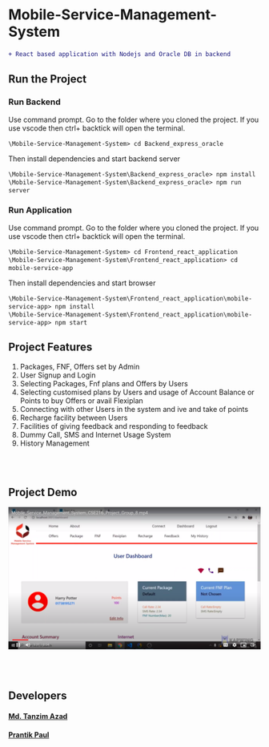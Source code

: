 # Mobile-Service-Management-System

```diff
+ React based application with Nodejs and Oracle DB in backend
```

## **Run the Project**

### **Run Backend**

Use command prompt. Go to the folder where you cloned the project.
If you use vscode then ctrl+ backtick will open the terminal.

```
\Mobile-Service-Management-System> cd Backend_express_oracle

```

Then install dependencies and start backend server

```
\Mobile-Service-Management-System\Backend_express_oracle> npm install
\Mobile-Service-Management-System\Backend_express_oracle> npm run server

```

### **Run Application**

Use command prompt. Go to the folder where you cloned the project.
If you use vscode then ctrl+ backtick will open the terminal.

```
\Mobile-Service-Management-System> cd Frontend_react_application
\Mobile-Service-Management-System\Frontend_react_application> cd mobile-service-app

```

Then install dependencies and start browser

```
\Mobile-Service-Management-System\Frontend_react_application\mobile-service-app> npm install
\Mobile-Service-Management-System\Frontend_react_application\mobile-service-app> npm start

```

## **Project Features**

1. Packages, FNF, Offers set by Admin
2. User Signup and Login
3. Selecting Packages, Fnf plans and Offers by Users
4. Selecting customised plans by Users and usage of Account Balance or Points to buy Offers or avail Flexiplan
5. Connecting with other Users in the system and ive and take of points
6. Recharge facility between Users
7. Facilities of giving feedback and responding to feedback
8. Dummy Call, SMS and Internet Usage System
9. History Management


<br /><br />
## **Project Demo**
[![](https://github.com/TanzimAzadNishan/Mobile-Service-Management-System/blob/main/Thumbnail.png)](https://drive.google.com/drive/folders/1-NfTmo4RFpRb_fGcRmTFKU_F2IjwJzN-)

<br /><br />
## **Developers**
#### [Md. Tanzim Azad](https://github.com/TanzimAzadNishan)
#### [Prantik Paul](https://github.com/prantik-paul-99)
